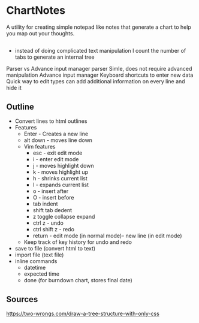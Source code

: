 # ChartNotes
A utility for creating simple notepad like notes that generate a chart to help you map out your thoughts.

##
* instead of doing complicated text manipulation I count the number of tabs to generate an internal tree

Parser vs Advance input manager
parser
  Simle, does not require advanced manipulation
Advance input manager
  Keyboard shortcuts to enter new data
  Quick way to edit types
  can add additional information on every line and hide it


## Outline
* Convert lines to html outlines
* Features
  * Enter - Creates a new line
  * alt down - moves line down
  * Vim features
    * esc - exit edit mode
    * i - enter edit mode
    * j - moves highlight down
    * k - moves highlight up
    * h - shrinks current list
    * l - expands current list
    * o - insert after
    * O - insert before
    * tab indent
    * shift tab dedent
    * z toggle collapse expand
    * ctrl z - undo
    * ctrl shift z - redo
    * return - edit mode (in normal mode)- new line (in edit mode)
  * Keep track of key history for undo and redo
* save to file (convert html to text)
* import file (text file)
* inline commands
  * datetime 
  * expected time
  * done (for burndown chart, stores final date)

## Sources
https://two-wrongs.com/draw-a-tree-structure-with-only-css
  
